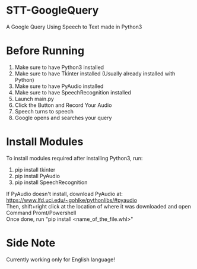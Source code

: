 # STT-GoogleQuery
A Google Query Using Speech to Text made in Python3

# Before Running
1. Make sure to have Python3 installed
2. Make sure to have Tkinter installed (Usually already installed with Python)
3. Make sure to have PyAudio installed
4. Make sure to have SpeechRecognition installed
5. Launch main.py
6. Click the Button and Record Your Audio
7. Speech turns to speech
8. Google opens and searches your query

# Install Modules
To install modules required after installing Python3, run:
1. pip install tkinter
2. pip install PyAudio
3. pip install SpeechRecognition

If PyAudio doesn't install, download PyAudio at: https://www.lfd.uci.edu/~gohlke/pythonlibs/#pyaudio <br />
Then, shift+right click at the location of where it was downloaded and open Command Promt/Powershell <br />
Once done, run "pip install <name_of_the_file.whl>"

# Side Note
Currently working only for English language!

